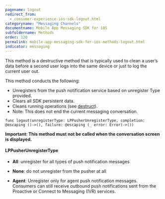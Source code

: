 ```yaml
---
pagename: logout
redirect_from:
  - consumer-experience-ios-sdk-logout.html
categoryname: "Messaging Channels"
documentname: Mobile App Messaging SDK for iOS
subfoldername: Methods
order: 120
permalink: mobile-app-messaging-sdk-for-ios-methods-logout.html
indicator: messaging
---
```


This method is a destructive method that is typically used to clean a user’s data before a second user logs into the same device or just to log the current user out.

This method conducts the following:

* Unregisters from the push notification service based on unregister Type provided.
* Clears all SDK persistent data.
* Cleans running operations (see [destruct](consumer-experience-ios-sdk-destruct.html)).
* Note: This does not end the current messaging conversation.

`func logout(unregisterType: LPPusherUnregisterType,
            completion: @escaping ()->(),
            failure: @escaping (_ error: Error)->())`

**Important: This method must not be called when the conversation screen is displayed.**


#### LPPusherUnregisterType
* **All**: unregister for all types of push notification messages

* **None**: do not unregister from the pusher at all

* **Agent**: Unregister only for agent push notification messages. Consumers can still receive outbound push notifications sent from the Proactive or Connect to Messaging (IVR) services.